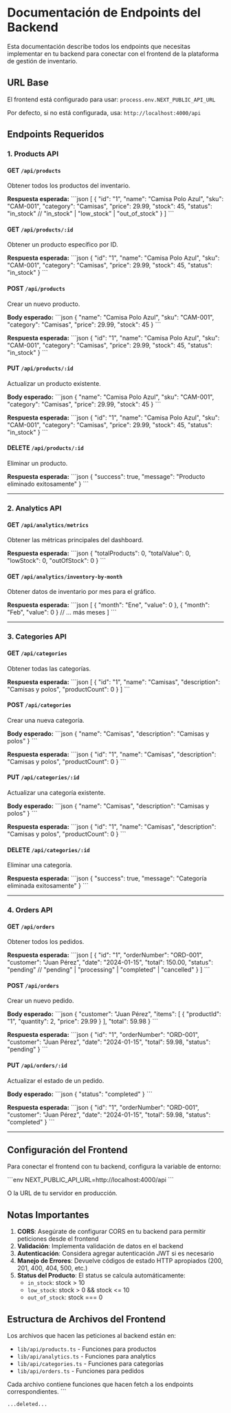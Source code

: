 # Documentación de Endpoints del Backend

Esta documentación describe todos los endpoints que necesitas implementar en tu backend para conectar con el frontend de la plataforma de gestión de inventario.

## URL Base

El frontend está configurado para usar: `process.env.NEXT_PUBLIC_API_URL`

Por defecto, si no está configurada, usa: `http://localhost:4000/api`

## Endpoints Requeridos

### 1. Products API

#### GET `/api/products`
Obtener todos los productos del inventario.

**Respuesta esperada:**
\`\`\`json
[
  {
    "id": "1",
    "name": "Camisa Polo Azul",
    "sku": "CAM-001",
    "category": "Camisas",
    "price": 29.99,
    "stock": 45,
    "status": "in_stock" // "in_stock" | "low_stock" | "out_of_stock"
  }
]
\`\`\`

#### GET `/api/products/:id`
Obtener un producto específico por ID.

**Respuesta esperada:**
\`\`\`json
{
  "id": "1",
  "name": "Camisa Polo Azul",
  "sku": "CAM-001",
  "category": "Camisas",
  "price": 29.99,
  "stock": 45,
  "status": "in_stock"
}
\`\`\`

#### POST `/api/products`
Crear un nuevo producto.

**Body esperado:**
\`\`\`json
{
  "name": "Camisa Polo Azul",
  "sku": "CAM-001",
  "category": "Camisas",
  "price": 29.99,
  "stock": 45
}
\`\`\`

**Respuesta esperada:**
\`\`\`json
{
  "id": "1",
  "name": "Camisa Polo Azul",
  "sku": "CAM-001",
  "category": "Camisas",
  "price": 29.99,
  "stock": 45,
  "status": "in_stock"
}
\`\`\`

#### PUT `/api/products/:id`
Actualizar un producto existente.

**Body esperado:**
\`\`\`json
{
  "name": "Camisa Polo Azul",
  "sku": "CAM-001",
  "category": "Camisas",
  "price": 29.99,
  "stock": 45
}
\`\`\`

**Respuesta esperada:**
\`\`\`json
{
  "id": "1",
  "name": "Camisa Polo Azul",
  "sku": "CAM-001",
  "category": "Camisas",
  "price": 29.99,
  "stock": 45,
  "status": "in_stock"
}
\`\`\`

#### DELETE `/api/products/:id`
Eliminar un producto.

**Respuesta esperada:**
\`\`\`json
{
  "success": true,
  "message": "Producto eliminado exitosamente"
}
\`\`\`

---

### 2. Analytics API

#### GET `/api/analytics/metrics`
Obtener las métricas principales del dashboard.

**Respuesta esperada:**
\`\`\`json
{
  "totalProducts": 0,
  "totalValue": 0,
  "lowStock": 0,
  "outOfStock": 0
}
\`\`\`

#### GET `/api/analytics/inventory-by-month`
Obtener datos de inventario por mes para el gráfico.

**Respuesta esperada:**
\`\`\`json
[
  {
    "month": "Ene",
    "value": 0
  },
  {
    "month": "Feb",
    "value": 0
  }
  // ... más meses
]
\`\`\`

---

### 3. Categories API

#### GET `/api/categories`
Obtener todas las categorías.

**Respuesta esperada:**
\`\`\`json
[
  {
    "id": "1",
    "name": "Camisas",
    "description": "Camisas y polos",
    "productCount": 0
  }
]
\`\`\`

#### POST `/api/categories`
Crear una nueva categoría.

**Body esperado:**
\`\`\`json
{
  "name": "Camisas",
  "description": "Camisas y polos"
}
\`\`\`

**Respuesta esperada:**
\`\`\`json
{
  "id": "1",
  "name": "Camisas",
  "description": "Camisas y polos",
  "productCount": 0
}
\`\`\`

#### PUT `/api/categories/:id`
Actualizar una categoría existente.

**Body esperado:**
\`\`\`json
{
  "name": "Camisas",
  "description": "Camisas y polos"
}
\`\`\`

**Respuesta esperada:**
\`\`\`json
{
  "id": "1",
  "name": "Camisas",
  "description": "Camisas y polos",
  "productCount": 0
}
\`\`\`

#### DELETE `/api/categories/:id`
Eliminar una categoría.

**Respuesta esperada:**
\`\`\`json
{
  "success": true,
  "message": "Categoría eliminada exitosamente"
}
\`\`\`

---

### 4. Orders API

#### GET `/api/orders`
Obtener todos los pedidos.

**Respuesta esperada:**
\`\`\`json
[
  {
    "id": "1",
    "orderNumber": "ORD-001",
    "customer": "Juan Pérez",
    "date": "2024-01-15",
    "total": 150.00,
    "status": "pending" // "pending" | "processing" | "completed" | "cancelled"
  }
]
\`\`\`

#### POST `/api/orders`
Crear un nuevo pedido.

**Body esperado:**
\`\`\`json
{
  "customer": "Juan Pérez",
  "items": [
    {
      "productId": "1",
      "quantity": 2,
      "price": 29.99
    }
  ],
  "total": 59.98
}
\`\`\`

**Respuesta esperada:**
\`\`\`json
{
  "id": "1",
  "orderNumber": "ORD-001",
  "customer": "Juan Pérez",
  "date": "2024-01-15",
  "total": 59.98,
  "status": "pending"
}
\`\`\`

#### PUT `/api/orders/:id`
Actualizar el estado de un pedido.

**Body esperado:**
\`\`\`json
{
  "status": "completed"
}
\`\`\`

**Respuesta esperada:**
\`\`\`json
{
  "id": "1",
  "orderNumber": "ORD-001",
  "customer": "Juan Pérez",
  "date": "2024-01-15",
  "total": 59.98,
  "status": "completed"
}
\`\`\`

---

## Configuración del Frontend

Para conectar el frontend con tu backend, configura la variable de entorno:

\`\`\`env
NEXT_PUBLIC_API_URL=http://localhost:4000/api
\`\`\`

O la URL de tu servidor en producción.

## Notas Importantes

1. **CORS**: Asegúrate de configurar CORS en tu backend para permitir peticiones desde el frontend
2. **Validación**: Implementa validación de datos en el backend
3. **Autenticación**: Considera agregar autenticación JWT si es necesario
4. **Manejo de Errores**: Devuelve códigos de estado HTTP apropiados (200, 201, 400, 404, 500, etc.)
5. **Status del Producto**: El status se calcula automáticamente:
   - `in_stock`: stock > 10
   - `low_stock`: stock > 0 && stock <= 10
   - `out_of_stock`: stock === 0

## Estructura de Archivos del Frontend

Los archivos que hacen las peticiones al backend están en:
- `lib/api/products.ts` - Funciones para productos
- `lib/api/analytics.ts` - Funciones para analytics
- `lib/api/categories.ts` - Funciones para categorías
- `lib/api/orders.ts` - Funciones para pedidos

Cada archivo contiene funciones que hacen fetch a los endpoints correspondientes.
\`\`\`

```typescriptreact file="backend-endpoints/products.js" isDeleted="true"
...deleted...
